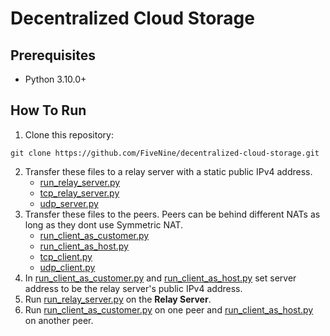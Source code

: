 ﻿# Decentralized Cloud Storage
## Prerequisites
-   Python 3.10.0+

## How To Run
1.  Clone this repository:
```
git clone https://github.com/FiveNine/decentralized-cloud-storage.git
```
2.  Transfer these files to a relay server with a static public IPv4 address.
    - [run_relay_server.py](/Server/run_relay_server.py)
    - [tcp_relay_server.py](/Server/tcp_relay_server.py)
    - [udp_server.py](/Server/udp_server.py)
3.  Transfer these files to the peers. Peers can be behind different NATs as long as they dont use Symmetric NAT.
    - [run_client_as_customer.py](/Client/run_client_as_customer.py)
    - [run_client_as_host.py](/Client/run_client_as_host.py)
    - [tcp_client.py](/Client/tcp_client.py)
    - [udp_client.py](/Client/udp_client.py)
4.  In [run_client_as_customer.py](/Client/run_client_as_customer.py) and [run_client_as_host.py](/Client/run_client_as_host.py) set server address to be the relay server's public IPv4 address.
5.  Run [run_relay_server.py](/Server/run_relay_server.py) on the **Relay Server**.
6.  Run [run_client_as_customer.py](/Client/run_client_as_customer.py) on one peer and [run_client_as_host.py](/Client/run_client_as_host.py) on another peer.
